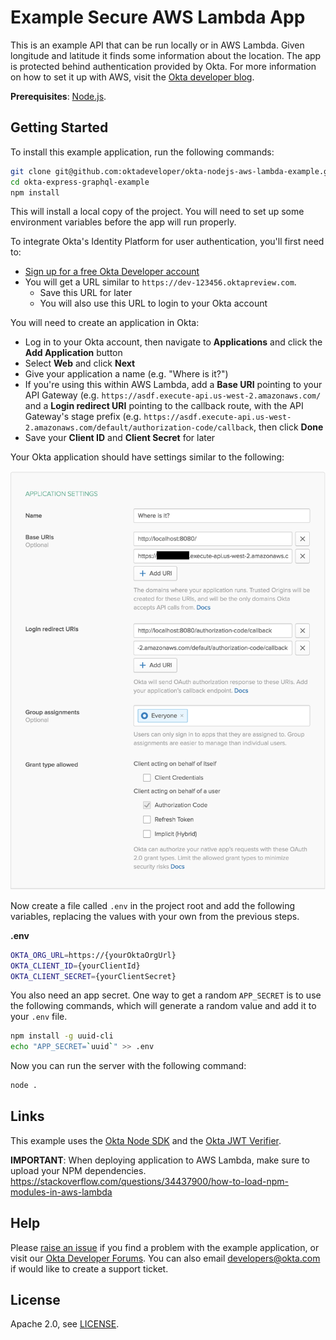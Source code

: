 # Example Secure AWS Lambda App

This is an example API that can be run locally or in AWS Lambda. Given longitude and latitude it finds some information about the location. The app is protected behind authentication provided by Okta. For more information on how to set it up with AWS, visit the [Okta developer blog](https://developer.okta.com/blog/).

**Prerequisites**: [Node.js](https://nodejs.org/en/).

## Getting Started

To install this example application, run the following commands:

```bash
git clone git@github.com:oktadeveloper/okta-nodejs-aws-lambda-example.git
cd okta-express-graphql-example
npm install
```

This will install a local copy of the project. You will need to set up some environment variables before the app will run properly.

To integrate Okta's Identity Platform for user authentication, you'll first need to:

* [Sign up for a free Okta Developer account](https://www.okta.com/developer/signup/)
* You will get a URL similar to `https://dev-123456.oktapreview.com`.
  * Save this URL for later
  * You will also use this URL to login to your Okta account

You will need to create an application in Okta:

* Log in to your Okta account, then navigate to **Applications** and click the **Add Application** button
* Select **Web** and click **Next**
* Give your application a name (e.g. "Where is it?")
* If you're using this within AWS Lambda, add a **Base URI** pointing to your API Gateway (e.g. `https://asdf.execute-api.us-west-2.amazonaws.com/` and a **Login redirect URI** pointing to the callback route, with the API Gateway's stage prefix (e.g. `https://asdf.execute-api.us-west-2.amazonaws.com/default/authorization-code/callback`, then click **Done**
* Save your **Client ID** and **Client Secret** for later

Your Okta application should have settings similar to the following:

![Okta Application Settings](images/okta-app-settings.png)

Now create a file called `.env` in the project root and add the following variables, replacing the values with your own from the previous steps.

**.env**
```bash
OKTA_ORG_URL=https://{yourOktaOrgUrl}
OKTA_CLIENT_ID={yourClientId}
OKTA_CLIENT_SECRET={yourClientSecret}
```

You also need an app secret. One way to get a random `APP_SECRET` is to use the following commands, which will generate a random value and add it to your `.env` file.

```bash
npm install -g uuid-cli
echo "APP_SECRET=`uuid`" >> .env
```

Now you can run the server with the following command:

```bash
node .
```

## Links

This example uses the [Okta Node SDK](https://github.com/okta/okta-sdk-nodejs) and the [Okta JWT Verifier](https://github.com/okta/okta-oidc-js/tree/master/packages/jwt-verifier).

**IMPORTANT**: When deploying application to AWS Lambda, make sure to upload your NPM dependencies. https://stackoverflow.com/questions/34437900/how-to-load-npm-modules-in-aws-lambda

## Help

Please [raise an issue](https://github.com/oktadeveloper/okta-nodejs-aws-lambda-example/issues) if you find a problem with the example application, or visit our [Okta Developer Forums](https://devforum.okta.com/). You can also email [developers@okta.com](mailto:developers@okta.com) if would like to create a support ticket.

## License

Apache 2.0, see [LICENSE](LICENSE).
